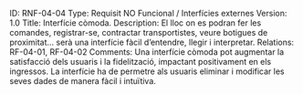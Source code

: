 ID: RNF-04-04
Type: Requisit NO Funcional / Interfícies externes
Version: 1.0
Title: Interfície còmoda.
Description: El lloc on es podran fer les comandes, registrar-se, contractar transportistes, veure botigues de proximitat… serà una interfície fàcil d’entendre, llegir i interpretar.
Relations: RF-04-01, RF-04-02
Comments: Una interfície còmoda pot augmentar la satisfacció dels usuaris i la fidelització, impactant positivament en els ingressos. La interfície ha de permetre als usuaris eliminar i modificar les seves dades de manera fàcil i intuïtiva.
